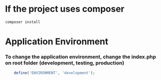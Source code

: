 # If the project uses composer

``` bash
composer install
```


# Application Environment
### To change the application environment, change the index.php on root folder (development, testing, production)


``` php
    define('ENVIRONMENT', 'development');
```
